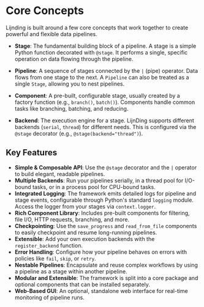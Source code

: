 # Core Concepts

Lijnding is built around a few core concepts that work together to create powerful and flexible data pipelines.

- **Stage**: The fundamental building block of a pipeline. A stage is a simple Python function decorated with `@stage`. It performs a single, specific operation on data flowing through the pipeline.

- **Pipeline**: A sequence of stages connected by the `|` (pipe) operator. Data flows from one stage to the next. A `Pipeline` can also be treated as a single `Stage`, allowing you to nest pipelines.

- **Component**: A pre-built, configurable stage, usually created by a factory function (e.g., `branch()`, `batch()`). Components handle common tasks like branching, batching, and reducing.

- **Backend**: The execution engine for a stage. LijnDing supports different backends (`serial`, `thread`) for different needs. This is configured via the `@stage` decorator (e.g., `@stage(backend="thread")`).

## Key Features

- **Simple & Composable API**: Use the `@stage` decorator and the `|` operator to build elegant, readable pipelines.
- **Multiple Backends**: Run your pipelines serially, in a thread pool for I/O-bound tasks, or in a process pool for CPU-bound tasks.
- **Integrated Logging**: The framework emits detailed logs for pipeline and stage events, configurable through Python's standard `logging` module. Access the logger from your stages via `context.logger`.
- **Rich Component Library**: Includes pre-built components for filtering, file I/O, HTTP requests, branching, and more.
- **Checkpointing**: Use the `save_progress` and `read_from_file` components to easily checkpoint and resume long-running pipelines.
- **Extensible**: Add your own execution backends with the `register_backend` function.
- **Error Handling**: Configure how your pipeline behaves on errors with policies like `fail`, `skip`, or `retry`.
- **Nestable Pipelines**: Encapsulate and reuse complex workflows by using a pipeline as a stage within another pipeline.
- **Modular and Extensible**: The framework is split into a core package and optional components that can be installed separately.
- **Web-Based GUI**: An optional, standalone web interface for real-time monitoring of pipeline runs.

